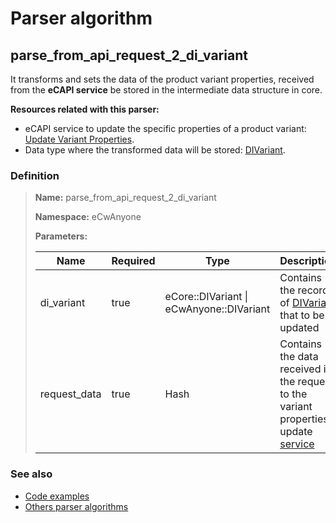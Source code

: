 # Parser algorithm
 
## parse_from_api_request_2_di_variant

It transforms and sets the data of the product variant properties, received from the **eCAPI service** be stored in 
the intermediate data structure in core.

**Resources related with this parser:**

* eCAPI service to update the specific properties of a product variant: [Update Variant Properties](//cenit-io.github.io/eCapi/api-spec/index.html#operation/update_integration_variant_beta_).
* Data type where the transformed data will be stored: [DIVariant](../data-types/DIVariant.md).
    
### Definition

> **Name:** parse_from_api_request_2_di_variant
> 
> **Namespace:** eCwAnyone
>
> **Parameters:**
> 
> | Name | Required | Type | Description |
> | ---- | -------- | ---- | ----------- |
> | di_variant | true | eCore::DIVariant \| eCwAnyone::DIVariant | Contains the record of [DIVariant](../data-types/DIVariant.md) that to be updated |
> | request_data | true | Hash | Contains the data received in the request to the variant properties update [service](//cenit-io.github.io/eCapi/api-spec/#operation/update_integration_variant_beta_) |

### See also
* [Code examples](https://cenit.io/algorithm?f[name][40703][o]=is&f[name][40703][v]=parse_from_api_request_2_di_variant&f[namespace][40840][o]=starts_with&f[namespace][40840][v]=eCw)
* [Others parser algorithms](overview?id=parse_from_api_request_2_di_variant)